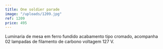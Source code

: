 ```yaml
---
title: One soldier parade
image: "/uploads/1209.jpg"
ref: 1209
price: 495
---
```


Luminaria de mesa em ferro fundido acabamento tipo cromado, acompanha 02 lampadas de filamento de carbono voltagem 127 V.
